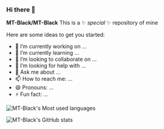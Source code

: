 ### Hi there 👋


**MT-Black/MT-Black** This is a ✨ _special_ ✨ repository of mine 

Here are some ideas to get you started:

- 🔭 I’m currently working on ...
- 🌱 I’m currently learning ...
- 👯 I’m looking to collaborate on ...
- 🤔 I’m looking for help with ...
- 💬 Ask me about ...
- 📫 How to reach me: ...
- 😄 Pronouns: ...
- ⚡ Fun fact: ...

![MT-Black's Most used languages](https://github-readme-stats.vercel.app/api/top-langs/?username=MT-Black&layout=compact&hide_border=true&langs_count=10)

![MT-Black's GitHub stats](https://github-readme-stats.vercel.app/api?username=MT-Black&show_icons=true&theme=radical)
